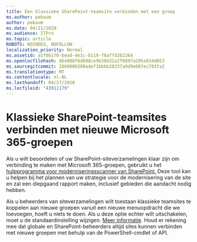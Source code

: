 ```yaml
---
title: Een klassieke SharePoint-teamsite verbinden met een groep
ms.author: pebaum
author: pebaum
ms.date: 04/21/2020
ms.audience: ITPro
ms.topic: article
ROBOTS: NOINDEX, NOFOLLOW
localization_priority: Normal
ms.assetid: a1f6b170-bead-4e1c-b119-f6affd2b2264
ms.openlocfilehash: d64988f6db08ce9b38432a2f6897a295a834d853
ms.sourcegitcommit: 286000b588adef1bbbb28337a9d9e087ec783fa2
ms.translationtype: MT
ms.contentlocale: nl-NL
ms.lasthandoff: 04/27/2020
ms.locfileid: "43911179"
---
```

# <a name="connect-classic-sharepoint-team-sites-to-new-microsoft-365-groups"></a>Klassieke SharePoint-teamsites verbinden met nieuwe Microsoft 365-groepen

Als u wilt beoordelen of uw SharePoint-siteverzamelingen klaar zijn om verbinding te maken met Microsoft 365-groepen, gebruikt u het [hulpprogramma voor moderniseringsscanner van SharePoint.](https://go.microsoft.com/fwlink/?linkid=873066) Deze tool kan u helpen bij het plannen van uw strategie voor de modernisering van de site en zal een diepgaand rapport maken, inclusief gebieden die aandacht nodig hebben.
  
Als u beheerders van siteverzamelingen wilt toestaan klassieke teamsites te koppelen aan nieuwe groepen vanuit een nieuwe menuopdracht die we toevoegen, hoeft u niets te doen. Als u deze optie echter wilt uitschakelen, moet u de standaardinstelling wijzigen. [Meer informatie](https://go.microsoft.com/fwlink/?linkid=2004316). Houd er rekening mee dat globale en SharePoint-beheerders altijd sites kunnen verbinden met nieuwe groepen met behulp van de PowerShell-cmdlet of API.
  


